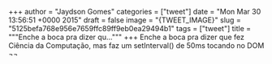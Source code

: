 
+++
author = "Jaydson Gomes"
categories = ["tweet"]
date = "Mon Mar 30 13:56:51 +0000 2015"
draft = false
image = "{TWEET_IMAGE}"
slug = "5125befa768e956e7659ffc89ff9eb0ea29494b1"
tags = ["tweet"]
title = """Enche a boca pra dizer qu..."""
+++
Enche a boca pra dizer que fez Ciência da Computação, mas faz um setInterval() de 50ms tocando no DOM ¬¬

